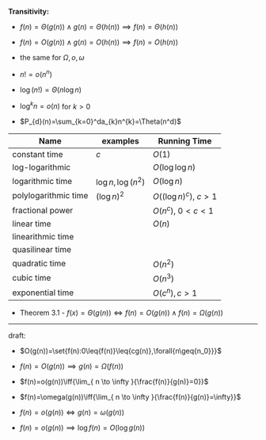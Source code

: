 
**Transitivity:** 
- $f(n)=\Theta(g(n))\land g(n)=\Theta(h(n))\implies f(n)=\Theta(h(n))$
- $f(n)=O(g(n))\land g(n)=O(h(n))\implies f(n)=O(h(n))$
- the same for $\Omega ,o,\omega$




- $n!=o(n^n)$
- $\log(n!)=\Theta(n\log n)$
- $\log^kn=o(n)$ for $k>0$
- $P_{d}(n)=\sum_{k=0}^da_{k}n^{k}=\Theta(n^d)$


| Name                 | examples            | Running Time           |
| -------------------- | ------------------- | ---------------------- |
| constant time        | $c$                 | $O(1)$                 |
| log-logarithmic      |                     | $O(\log{\log n})$      |
| logarithmic time     | $\log n, \log(n^2)$ | $O(\log{n})$           |
| polylogarithmic time | $(\log n)^2$        | $O((\log n)^c)$, $c>1$ |
| fractional power     |                     | $O(n^c)$, $0<c<1$      |
| linear time          |                     | $O({n})$               |
| linearithmic time    |                     |                        |
| quasilinear time     |                     |                        |
| quadratic time       |                     | $O({n^2})$             |
| cubic time           |                     | $O({n^3})$             |
| exponential time     |                     | $O(c^n), c>1$          |


- Theorem 3.1 - $f(x)=\Theta({g(n)})\iff{{f(n)=O(g(n))}\land{f(n)=\Omega{(g(n))}}}$



___
draft:
- $O(g(n))=\set{f(n):0\leq{f(n)}\leq{cg(n)},\forall{n\geq{n_0}}}$
- $f(n)=O(g(n))\implies{g(n)=\Omega{(f(n))}}$


- $f(n)=o(g(n))\iff{\lim_{ n \to \infty }{\frac{f(n)}{g(n)}=0}}$
- $f(n)=\omega(g(n))\iff{\lim_{ n \to \infty }{\frac{f(n)}{g(n)}=\infty}}$

- $f(n)=o(g(n))\iff g(n)=\omega(g(n))$


- $f(n)=o(g(n))\implies{\log f(n)=O(\log g(n))}$